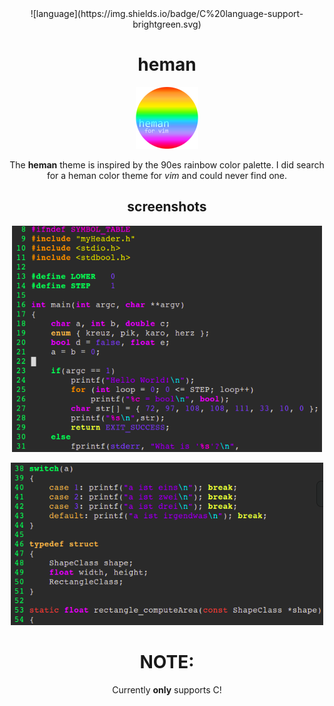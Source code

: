 <center>
![language](https://img.shields.io/badge/C%20language-support-brightgreen.svg)

# heman

<img src="screenshots/hemanvim3.png" alt="heman color palette">

The **heman** theme is inspired by
the 90es rainbow color palette.
I did search for a heman color theme
for _vim_ and could never find one.

## screenshots

[<img src="screenshots/screenshot1.png">](https://raw.githubusercontent.com/rstdnull/heman/master/screenshots/screenshot.png)

[<img src="screenshots/screenshot2.png">](https://raw.githubusercontent.com/rstdnull/heman/master/screenshots/screenshot.png)


# NOTE:
Currently **only** supports C!
